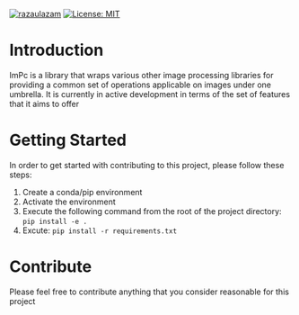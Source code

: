 [![razaulazam](https://circleci.com/gh/razaulazam/ImPc.svg?style=shield)](https://circleci.com/gh/razaulazam/ImPc) [![License: MIT](https://img.shields.io/badge/License-MIT-brightgreen.svg)](https://opensource.org/licenses/MIT)

# Introduction 
ImPc is a library that wraps various other image processing libraries for providing a common set of operations applicable on images under one umbrella. It is currently in active development in terms of the set of features that it aims to offer

# Getting Started
In order to get started with contributing to this project, please follow these steps:
1.	Create a conda/pip environment
2.	Activate the environment
3.	Execute the following command from the root of the project directory: `pip install -e .`
4.	Excute: `pip install -r requirements.txt`

# Contribute
Please feel free to contribute anything that you consider reasonable for this project
